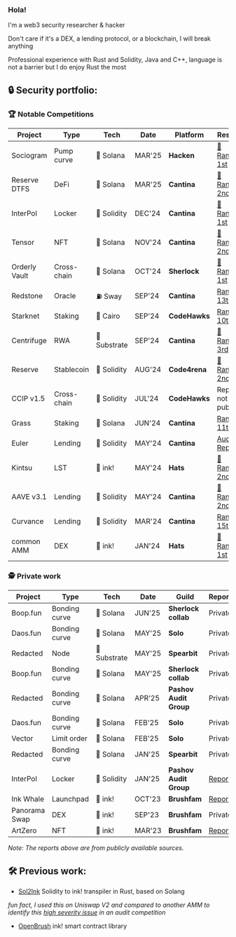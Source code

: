 ### Hola!

I'm a web3 security researcher & hacker

Don't care if it's a DEX, a lending protocol, or a blockchain, I will break anything

Professional experience with Rust and Solidity, Java and C++, language is not a barrier but I do enjoy Rust the most

## 🔒 Security portfolio:

### 🏆 Notable Competitions

| Project       | Type        | Tech         | Date   | Platform      | Result                                                                                                                                     |
| ------------- | ----------- | ------------ | ------ | ------------- | ------------------------------------------------------------------------------------------------------------------------------------------ |
| Sociogram     | Pump curve  | 🦀 Solana    | MAR'25 | **Hacken**    | [🥇 Rank: 1st](https://hackenproof.com/audit-programs/sociogram-dualdefense-audit?tab=hackers)                                             |
| Reserve DTFS  | DeFi        | 🦀 Solana    | MAR'25 | **Cantina**   | [🥈 Rank: 2nd](https://cantina.xyz/competitions/8b94becd-54e7-41cd-88e6-caae7becc76a/leaderboard)                                          |
| InterPol      | Locker      | 💎 Solidity  | DEC'24 | **Cantina**   | [🥇 Rank: 1st](https://cantina.xyz/competitions/55023131-27df-44e4-af46-bec298d0fa8e/leaderboard)                                          |
| Tensor        | NFT         | 🦀 Solana    | NOV'24 | **Cantina**   | [🥈 Rank: 2nd](https://cantina.xyz/competitions/21787352-de2c-4a77-af09-cc0a250d1f04/leaderboard)                                          |
| Orderly Vault | Cross-chain | 🦀 Solana    | OCT'24 | **Sherlock**  | [🥇 Rank: 1st](https://audits.sherlock.xyz/contests/524?filter=results)                                                                    |
| Redstone      | Oracle      | ⛽ Sway      | SEP'24 | **Cantina**   | [Rank: 13th](https://cantina.xyz/competitions/8337db39-e04e-470d-8090-0cfb9a7ec2dd/leaderboard)                                            |
| Starknet      | Staking     | 🔮 Cairo     | SEP'24 | **CodeHawks** | [Rank: 10th](https://codehawks.cyfrin.io/c/2024-09-starknet-staking/results?lt=contest&page=1&sc=reward&sj=reward&t=leaderboard)           |
| Centrifuge    | RWA         | 🦀 Substrate | SEP'24 | **Cantina**   | [🥉 Rank: 3rd](https://cantina.xyz/leaderboard/a0a58a8b-247e-4203-b3cb-476ded9d5515)                                                       |
| Reserve       | Stablecoin  | 💎 Solidity  | AUG'24 | **Code4rena** | [🥈 Rank: 2nd](https://code4rena.com/audits/2024-07-reserve-core)                                                                          |
| CCIP v1.5     | Cross-chain | 💎 Solidity  | JUL'24 | **CodeHawks** | Report not public                                                                                                                          |
| Grass         | Staking     | 🦀 Solana    | JUN'24 | **Cantina**   | [Rank: 11th](https://cantina.xyz/leaderboard/3211ee0d-133f-43a0-837e-8dc1ecfaa424)                                                         |
| Euler         | Lending     | 💎 Solidity  | MAY'24 | **Cantina**   | [Audit Report](https://github.com/euler-xyz/ethereum-vault-connector/blob/master/audits/Euler%20Cantina%20Code%20Competition%20report.pdf) |
| Kintsu        | LST         | 🦀 ink!      | MAY'24 | **Hats**      | [🥈 Rank: 2nd](https://app.hats.finance/audit-competitions/kintsu-0x7d70f9442af3a9a0a734fa6a1b4857f25518e9d2/leaderboard)                  |
| AAVE v3.1     | Lending     | 💎 Solidity  | MAY'24 | **Cantina**   | [🥈 Rank: 2nd](https://cantina.xyz/competitions/5ffcedec-7e2e-4717-a3e4-e9041ca541c2/leaderboard)                                          |
| Curvance      | Lending     | 💎 Solidity  | MAR'24 | **Cantina**   | [Rank: 15th](https://cantina.xyz/competitions/ac757733-81a4-43c7-8f49-17c5b135cdff/leaderboard)                                            |
| common AMM    | DEX         | 🦀 ink!      | JAN'24 | **Hats**      | [🥇 Rank: 1st](https://app.hats.finance/audit-competitions/alephzeroamm-0x0d88a9ece90994ecb3ba704730819d71c139f60f/leaderboard)            |

### 🕵️ Private work

| Project       | Type          | Tech         | Date   | Guild                  | Report                                                                                                  |
| ------------- | ------------- | ------------ | ------ | ---------------------- | ------------------------------------------------------------------------------------------------------- |
| Boop.fun      | Bonding curve | 🦀 Solana    | JUN'25 | **Sherlock collab**    | Private                                                                                                 |
| Daos.fun      | Bonding curve | 🦀 Solana    | MAY'25 | **Solo**               | Private                                                                                                 |
| Redacted      | Node          | 🦀 Substrate | MAY'25 | **Spearbit**           | Private                                                                                                 |
| Boop.fun      | Bonding curve | 🦀 Solana    | MAY'25 | **Sherlock collab**    | Private                                                                                                 |
| Redacted      | Bonding curve | 🦀 Solana    | APR'25 | **Pashov Audit Group** | Private                                                                                                 |
| Daos.fun      | Bonding curve | 🦀 Solana    | FEB'25 | **Solo**               | Private                                                                                                 |
| Vector        | Limit order   | 🦀 Solana    | FEB'25 | **Solo**               | Private                                                                                                 |
| Redacted      | Bonding curve | 🦀 Solana    | JAN'25 | **Spearbit**           | Private                                                                                                 |
| InterPol      | Locker        | 💎 Solidity  | JAN'25 | **Pashov Audit Group** | [Report](https://github.com/pashov/audits/blob/master/team/pdf/Interpol-security-review_2024-12-24.pdf) |
| Ink Whale     | Launchpad     | 🦀 ink!      | OCT'23 | **Brushfam**           | [Report](https://tinyurl.com/inkwhale)                                                                  |
| Panorama Swap | DEX           | 🦀 ink!      | SEP'23 | **Brushfam**           | Private                                                                                                 |
| ArtZero       | NFT           | 🦀 ink!      | MAR'23 | **Brushfam**           | [Report](https://tinyurl.com/artzero)                                                                   |

_Note: The reports above are from publicly available sources._

## 🛠️ Previous work:

- [Sol2Ink](https://github.com/Brushfam/sol2ink) Solidity to ink! transpiler in Rust, based on Solang

_fun fact, I used this on Uniswap V2 and compared to another AMM to identify this [high severity issue](https://github.com/hats-finance/AlephZeroAMM-0x0d88a9ece90994ecb3ba704730819d71c139f60f/issues/37) in an audit competition_

- [OpenBrush](https://github.com/Brushfam/openbrush-contracts) ink! smart contract library

